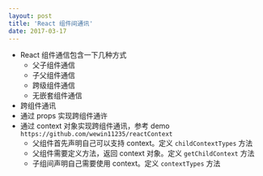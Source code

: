 ```yaml
---
layout: post
title: 'React 组件间通讯'
date: 2017-03-17
---
```


- React 组件通信包含一下几种方式
  - 父子组件通信
  - 子父组件通信
  - 跨级组件通信
  - 无嵌套组件通信
- 跨组件通讯
 - 通过 props 实现跨组件通许
 - 通过 context 对象实现跨组件通讯，参考 demo ```https://github.com/wewin11235/reactContext```
   - 父组件首先声明自己可以支持 context。定义 ```childContextTypes``` 方法
   - 父组件需要定义方法，返回 context 对象。定义 ```getChildContext``` 方法
   - 子组间声明自己需要使用 context。定义 ```contextTypes``` 方法
